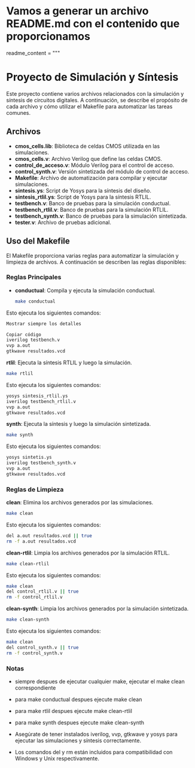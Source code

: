 # Vamos a generar un archivo README.md con el contenido que proporcionamos
readme_content = """
# Proyecto de Simulación y Síntesis

Este proyecto contiene varios archivos relacionados con la simulación y síntesis de circuitos digitales. A continuación, se describe el propósito de cada archivo y cómo utilizar el Makefile para automatizar las tareas comunes.

## Archivos

- **cmos_cells.lib**: Biblioteca de celdas CMOS utilizada en las simulaciones.
- **cmos_cells.v**: Archivo Verilog que define las celdas CMOS.
- **control_de_acceso.v**: Módulo Verilog para el control de acceso.
- **control_synth.v**: Versión sintetizada del módulo de control de acceso.
- **Makefile**: Archivo de automatización para compilar y ejecutar simulaciones.
- **sintesis.ys**: Script de Yosys para la síntesis del diseño.
- **sintesis_rtlil.ys**: Script de Yosys para la síntesis RTLIL.
- **testbench.v**: Banco de pruebas para la simulación conductual.
- **testbench_rtlil.v**: Banco de pruebas para la simulación RTLIL.
- **testbench_synth.v**: Banco de pruebas para la simulación sintetizada.
- **tester.v**: Archivo de pruebas adicional.

## Uso del Makefile

El Makefile proporciona varias reglas para automatizar la simulación y limpieza de archivos. A continuación se describen las reglas disponibles:

### Reglas Principales

- **conductual**: Compila y ejecuta la simulación conductual.
  ```bash
  make conductual
    ```

Esto ejecuta los siguientes comandos:

```bash
Mostrar siempre los detalles

Copiar código
iverilog testbench.v
vvp a.out
gtkwave resultados.vcd
```
**rtlil**: Ejecuta la síntesis RTLIL y luego la simulación.
```bash
make rtlil
```
Esto ejecuta los siguientes comandos:
```bash
yosys sintesis_rtlil.ys
iverilog testbench_rtlil.v
vvp a.out
gtkwave resultados.vcd
```

**synth**: Ejecuta la síntesis y luego la simulación sintetizada.
```bash
make synth
```

Esto ejecuta los siguientes comandos:
```bash
yosys sintetis.ys
iverilog testbench_synth.v
vvp a.out
gtkwave resultados.vcd
```

### Reglas de Limpieza
**clean**: Elimina los archivos generados por las simulaciones.

```bash
make clean
```
Esto ejecuta los siguientes comandos:
```bash
del a.out resultados.vcd || true
rm -f a.out resultados.vcd
```
**clean-rtlil**: Limpia los archivos generados por la simulación RTLIL.
```bash
make clean-rtlil
```

Esto ejecuta los siguientes comandos:
```bash
make clean
del control_rtlil.v || true
rm -f control_rtlil.v
```

**clean-synth**: Limpia los archivos generados por la simulación sintetizada.
```bash
make clean-synth
```

Esto ejecuta los siguientes comandos:
```bash
make clean
del control_synth.v || true
rm -f control_synth.v
```

### Notas
* siempre despues de ejecutar cualquier make, ejecutar el make clean correspondiente
* para make conductual despues ejecute make clean
* para make rtlil despues ejecute make clean-rtlil
* para make synth despues ejecute make clean-synth

* Asegúrate de tener instalados iverilog, vvp, gtkwave y yosys para ejecutar las simulaciones y síntesis correctamente.

* Los comandos del y rm están incluidos para compatibilidad con Windows y Unix respectivamente.